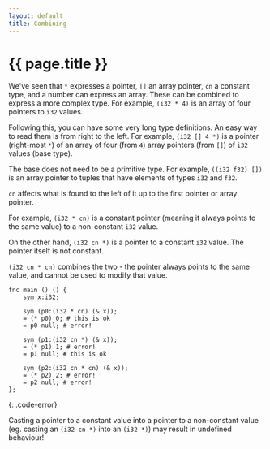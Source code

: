 ```yaml
---
layout: default
title: Combining
---
```

# {{ page.title }}

We've seen that `*` expresses a pointer, `[]` an array pointer, `cn` a constant type, and a number can express an array. These can be combined to express a more complex type. For example, `(i32 * 4)` is an array of four pointers to `i32` values.

Following this, you can have some very long type definitions. An easy way to read them is from right to the left. For example, `(i32 [] 4 *)` is a pointer (right-most `*`) of an array of four (from `4`) array pointers (from `[]`) of `i32` values (base type).

The base does not need to be a primitive type. For example, `((i32 f32) [])` is an array pointer to tuples that have elements of types `i32` and `f32`.

`cn` affects what is found to the left of it up to the first pointer or array pointer.

For example, `(i32 * cn)` is a constant pointer (meaning it always points to the same value) to a non-constant `i32` value.

On the other hand, `(i32 cn *)` is a pointer to a constant `i32` value. The pointer itself is not constant.

`(i32 cn * cn)` combines the two - the pointer always points to the same value, and cannot be used to modify that value.

```
fnc main () () {
    sym x:i32;

    sym (p0:(i32 * cn) (& x));
    = (* p0) 0; # this is ok
    = p0 null; # error!

    sym (p1:(i32 cn *) (& x));
    = (* p1) 1; # error!
    = p1 null; # this is ok

    sym (p2:(i32 cn * cn) (& x));
    = (* p2) 2; # error!
    = p2 null; # error!
};
```
{: .code-error}

Casting a pointer to a constant value into a pointer to a non-constant value (eg. casting an `(i32 cn *)` into an `(i32 *)`) may result in undefined behaviour!